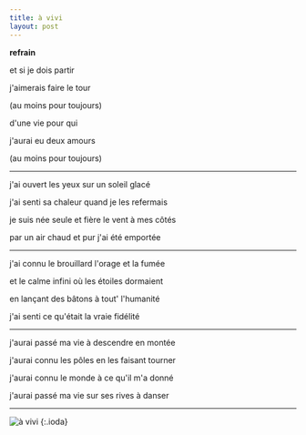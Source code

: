 ```yaml
---
title: à vivi
layout: post
---
```


**refrain**

et si je dois partir

j'aimerais faire le tour

(au moins pour toujours)

d'une vie pour qui

j'aurai eu deux amours

(au moins pour toujours)

---

j'ai ouvert les yeux sur un soleil glacé

j'ai senti sa chaleur quand je les refermais

je suis née seule et fière le vent à mes côtés

par un air chaud et pur j'ai été emportée

---

j'ai connu le brouillard l'orage et la fumée

et le calme infini où les étoiles dormaient

en lançant des bâtons à tout' l'humanité

j'ai senti ce qu'était la vraie fidélité

---

j'aurai passé ma vie à descendre en montée

j'aurai connu les pôles en les faisant tourner

j'aurai connu le monde à ce qu'il m'a donné

j'aurai passé ma vie sur ses rives à danser

---

![à vivi](/img/à_vivi.png)
{:.ioda}
